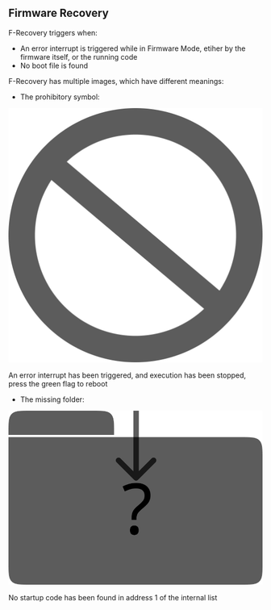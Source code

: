 ## Firmware Recovery

F-Recovery triggers when:
- An error interrupt is triggered while in Firmware Mode, etiher by the firmware itself, or the running code
- No boot file is found

F-Recovery has multiple images, which have different meanings:

- The prohibitory symbol:

![Invalid](../images/InvalidInvalid.png ':size=200')

An error interrupt has been triggered, and execution has been stopped, press the green flag to reboot

- The missing folder:

![Missing](../images/Missing.png ':size=210')

No startup code has been found in address 1 of the internal list